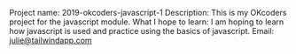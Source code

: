 Project name: 2019-okcoders-javascript-1
Description: This is my OKcoders project for the javascript module.
What I hope to learn: I am hoping to learn how javascript is used and practice using the basics of javascript.
Email: julie@tailwindapp.com